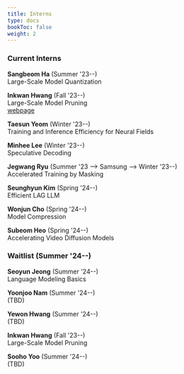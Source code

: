 ```yaml
---
title: Interns
type: docs
bookToc: false
weight: 2
---
```


### **Current Interns**  

**Sangbeom Ha** (Summer '23--)  
Large-Scale Model Quantization  

**Inkwan Hwang** (Fall '23--)  
Large-Scale Model Pruning  
[webpage](https://inkwanhwang.github.io)

**Taesun Yeom** (Winter '23--)  
Training and Inference Efficiency for Neural Fields

**Minhee Lee** (Winter '23--)  
Speculative Decoding

**Jegwang Ryu** (Summer '23 --> Samsung --> Winter '23--)  
Accelerated Training by Masking

**Seunghyun Kim** (Spring '24--)  
Efficient LAG LLM  

**Wonjun Cho** (Spring '24--)  
Model Compression

**Subeom Heo** (Spring '24--)  
Accelerating Video Diffusion Models

### **Waitlist (Summer '24--)**

**Seoyun Jeong** (Summer '24--)  
Language Modeling Basics  

**Yoonjoo Nam** (Summer '24--)  
(TBD)  

**Yewon Hwang** (Summer '24--)  
(TBD)  

**Inkwan Hwang** (Fall '23--)  
Large-Scale Model Pruning  

**Sooho Yoo** (Summer '24--)  
(TBD)  
